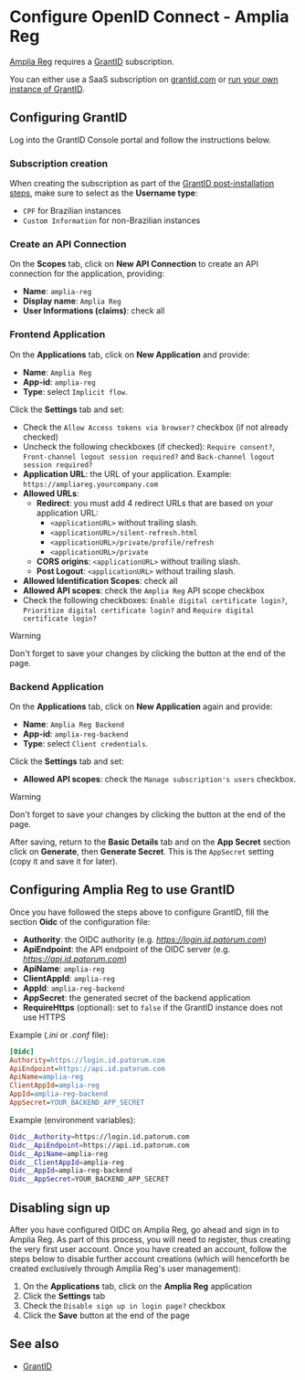 ﻿# Configure OpenID Connect - Amplia Reg

[Amplia Reg](../index.md) requires a [GrantID](../../grant-id/index.md) subscription.

You can either use a SaaS subscription on [grantid.com](https://grantid.com/) or [run your own instance of GrantID](../../grant-id/on-premises/index.md).

## Configuring GrantID

Log into the GrantID Console portal and follow the instructions below.

### Subscription creation

When creating the subscription as part of the [GrantID post-installation steps](../../grant-id/on-premises/post-install.md), make sure to select
as the **Username type**:

* `CPF` for Brazilian instances
* `Custom Information` for non-Brazilian instances

### Create an API Connection

On the **Scopes** tab, click on **New API Connection** to create an API connection for the application, providing:

* **Name**: `amplia-reg`
* **Display name**: `Amplia Reg`
* **User Informations (claims)**: check all

### Frontend Application

On the **Applications** tab, click on **New Application** and provide:

* **Name**: `Amplia Reg`
* **App-id**: `amplia-reg`
* **Type**: select `Implicit flow`.

Click the **Settings** tab and set:

* Check the `Allow Access tokens via browser?` checkbox (if not already checked)
* Uncheck the following checkboxes (if checked): `Require consent?`, `Front-channel logout session required?` and `Back-channel logout session required?`
* **Application URL**: the URL of your application. Example: `https://ampliareg.yourcompany.com`
* **Allowed URLs**:
  * **Redirect**: you must add 4 redirect URLs that are based on your application URL:
    * `<applicationURL>` without trailing slash.
    * `<applicationURL>/silent-refresh.html`
    * `<applicationURL>/private/profile/refresh`
    * `<applicationURL>/private`
  * **CORS origins**: `<applicationURL>` without trailing slash.
  * **Post Logout**: `<applicationURL>` without trailing slash.
* **Allowed Identification Scopes**: check all
* **Allowed API scopes**: check the `Amplia Reg` API scope checkbox
* Check the following checkboxes: `Enable digital certificate login?`, `Prioritize digital certificate login?` and `Require digital certificate login?`

> [!WARNING]
> Don't forget to save your changes by clicking the button at the end of the page.

### Backend Application

On the **Applications** tab, click on **New Application** again and provide:

* **Name**: `Amplia Reg Backend`
* **App-id**: `amplia-reg-backend`
* **Type**: select `Client credentials`.

Click the **Settings** tab and set:

* **Allowed API scopes**: check the `Manage subscription's users` checkbox.

> [!WARNING]
> Don't forget to save your changes by clicking the button at the end of the page.

After saving, return to the **Basic Details** tab and on the **App Secret** section click on **Generate**, then **Generate Secret**.
This is the `AppSecret` setting (copy it and save it for later).

## Configuring Amplia Reg to use GrantID

Once you have followed the steps above to configure GrantID, fill the section **Oidc** of the configuration file:

* **Authority**: the OIDC authority (e.g. *https://login.id.patorum.com*)
* **ApiEndpoint**: the API endpoint of the OIDC server (e.g. *https://api.id.patorum.com*)
* **ApiName**: `amplia-reg`
* **ClientAppId**: `amplia-reg`
* **AppId**: `amplia-reg-backend`
* **AppSecret**: the generated secret of the backend application
* **RequireHttps** (optional): set to `false` if the GrantID instance does not use HTTPS

Example (*.ini* or *.conf* file):

```ini
[Oidc]
Authority=https://login.id.patorum.com
ApiEndpoint=https://api.id.patorum.com
ApiName=amplia-reg
ClientAppId=amplia-reg
AppId=amplia-reg-backend
AppSecret=YOUR_BACKEND_APP_SECRET
```

Example (environment variables):

```bash
Oidc__Authority=https://login.id.patorum.com
Oidc__ApiEndpoint=https://api.id.patorum.com
Oidc__ApiName=amplia-reg
Oidc__ClientAppId=amplia-reg
Oidc__AppId=amplia-reg-backend
Oidc__AppSecret=YOUR_BACKEND_APP_SECRET
```

## Disabling sign up

After you have configured OIDC on Amplia Reg, go ahead and sign in to Amplia Reg. As part of this process, you will need to register, thus creating the very first user
account. Once you have created an account, follow the steps below to disable further account creations (which will henceforth be created exclusively through Amplia Reg's
user management):

1. On the **Applications** tab, click on the **Amplia Reg** application
1. Click the **Settings** tab
1. Check the `Disable sign up in login page?` checkbox
1. Click the **Save** button at the end of the page

## See also

* [GrantID](../../grant-id/index.md)
